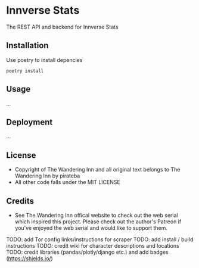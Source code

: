 # Innverse Stats
The REST API and backend for Innverse Stats

## Installation
Use poetry to install depencies
```console
poetry install
```

## Usage
...

## Deployment
...


## License
- Copyright of The Wandering Inn and all original text belongs to The Wandering Inn by
pirateba
- All other code falls under the MIT LICENSE

## Credits
- See The Wandering Inn offical website to check out the web serial which inspired this project. Please check out the author's Patreon if you've enjoyed the web serial and would like to support them.

TODO: add Tor config links/instructions for scraper
TODO: add install / build instructions
TODO: credit wiki for character descriptions and locations
TODO: credit libraries (pandas/plotly/django etc.) and add badges (https://shields.io/)

